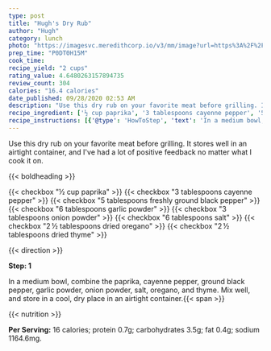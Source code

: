 ```yaml
---
type: post
title: "Hugh's Dry Rub"
author: "Hugh"
category: lunch
photo: "https://imagesvc.meredithcorp.io/v3/mm/image?url=https%3A%2F%2Fimages.media-allrecipes.com%2Fuserphotos%2F8084445.jpg"
prep_time: "P0DT0H15M"
cook_time: 
recipe_yield: "2 cups"
rating_value: 4.6480263157894735
review_count: 304
calories: "16.4 calories"
date_published: 09/28/2020 02:53 AM
description: "Use this dry rub on your favorite meat before grilling. It stores well in an airtight container, and I've had a lot of positive feedback no matter what I cook it on."
recipe_ingredient: ['½ cup paprika', '3 tablespoons cayenne pepper', '5 tablespoons freshly ground black pepper', '6 tablespoons garlic powder', '3 tablespoons onion powder', '6 tablespoons salt', '2\u2009½ tablespoons dried oregano', '2\u2009½ tablespoons dried thyme']
recipe_instructions: [{'@type': 'HowToStep', 'text': 'In a medium bowl, combine the paprika, cayenne pepper, ground black pepper, garlic powder, onion powder, salt, oregano, and thyme. Mix well, and store in a cool, dry place in an airtight container.\n'}]
---
```


Use this dry rub on your favorite meat before grilling. It stores well in an airtight container, and I've had a lot of positive feedback no matter what I cook it on. 

{{< boldheading >}}

{{< checkbox "½ cup paprika" >}}
{{< checkbox "3 tablespoons cayenne pepper" >}}
{{< checkbox "5 tablespoons freshly ground black pepper" >}}
{{< checkbox "6 tablespoons garlic powder" >}}
{{< checkbox "3 tablespoons onion powder" >}}
{{< checkbox "6 tablespoons salt" >}}
{{< checkbox "2 ½ tablespoons dried oregano" >}}
{{< checkbox "2 ½ tablespoons dried thyme" >}}


{{< direction >}}

**Step: 1**

In a medium bowl, combine the paprika, cayenne pepper, ground black pepper, garlic powder, onion powder, salt, oregano, and thyme. Mix well, and store in a cool, dry place in an airtight container.{{< span >}}

{{< nutrition >}}

**Per Serving:** 16 calories; protein 0.7g; carbohydrates 3.5g; fat 0.4g; sodium 1164.6mg.